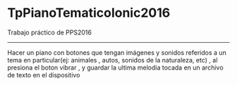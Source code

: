 # TpPianoTematicoIonic2016
Trabajo práctico de PPS2016

------------------------------------------------------------------------
Hacer un piano con botones que tengan imágenes  y sonidos referidos a un tema en particular(ej: animales , autos, sonidos de la naturaleza, etc) , al presiona el boton vibrar , y guardar la ultima melodia tocada en un archivo de texto en el dispositivo

